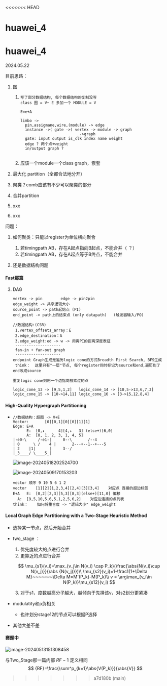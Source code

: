 <<<<<<< HEAD
# huawei_4
huawei_4
=======
2024.05.22


目前思路：

1. 图

   1. ```
      写了部分数据结构, 每个数据结构的复制没写
      class 图 = V+ E 多加一个 MODULE = V
      
      E=e+A
      
      limbo -> 
      	pin,assigmane,wire,(module) -> edge
      	instance ->( gate ->) vertex -> module -> graph
      							->graph
      	gate: input output is_clk index name weight
      	edge ? 两个点+weight
      	in/output graph ?
      
      
      ```

   2. 应该一个module一个class graph，嵌套

2. 最大化 partition（全都合法地分开）

3. 聚类？comb应该有不少可以聚类的部分

4. 合并partition

5. xxx

6. xxx

问题：

1. 如何聚类：只能以register为单位横向聚合

   1. 若timingpath AB，存在A起点指向B起点，不能合并（ ？）
   2. 若timingpath AB，存在A起点等于B终点，不能合并

2. 还是数据结构问题


#### Fast那篇 ####


3. DAG

   ```
   vertex -> pin		edge -> pin2pin
   edge_weight -> 共享逻辑大小
   source_point -> path起始点 (PI)
   end_point -> path上的结束点 (only datapath)	(触发器输入/PO)
   ```


   ```
   //数据结构:(CSR)
   	1.vertex_offsets_array：E
   	2.edge_destination：A
   	3.edge_weight:ed -> w -> 用离PI的距离深度表征
   	--------------------
   	fan-in + fan-out graph
   	--------------------
   endpoint Graph生成是遍历logic cone的方式Breadth First Search, BFS生成
   	think：	这里只有"一层"节点, 每个register同时标记为source和end,遍历到了end改成source
   				
   重复logic cone则用一个边指向搜索过的点
   ```


   ```
   logic_cone_13 -> [9,5,1,2]	logic_cone_14 -> [10,5->13,6,7,3]
   logic_cone_15 -> [10->14,11]	logic_cone_16 -> [3->15,12,8,4]
   ```

   

#### High-Quality Hypergraph Partitioning ####

- ```
  //数据结构：超图 -> V+E
  Vector:		[0][0,1][0][0][1][1]
  Edge:	E+A	
  		E:	[0,↓      4][4,↓   3] (else+)[6,0]
  		A:	[0, 1, 2, 3, 1, 4, 5]
  |-e0-\     /-e1-|		0--\       /--4
  | 0	   \ /    4 |		2---+--1--+---5
  | 2    |1|      |		3--/      
  |_3____/ \____5_|		
  ```

  ![image-20240518202524700](C:\Users\dell\AppData\Roaming\Typora\typora-user-images\image-20240518202524700.png)

  ![image-20240509170153203](C:\Users\dell\AppData\Roaming\Typora\typora-user-images\image-20240509170153203.png)

  ```
  vector 顺序 9 10 5 6 1 2
  vector 	[1][2][1,2,3,4][2,4][3][3,4]	对应点 连接的超边标签
  E+A	E:	[0,2][2,3][5,3][8,3](else+)[11,0] 偏移
  	A:	[9,5,10,5,6,5,1,2,5,6,2]	对应边连接的点列表
  think：	如何将重合度 -> "逻辑大小" edge_weight
  ```

#### Local Graph Edge Partitioning with a Two-Stage Heuristic Method ####

- 选择某一节点，然后开始合并

- two_stage ：

  1. 优先度较大的点进行合并
  2. 更靠近的点进行合并

  $$
  \mu_{s1}(v_i)=\max_{v_j\in N(v_i) \cap P_k}(\frac{\abs{N(v_i)\cup N(v_j)}}{\abs {N(v_j)}})\\
  \mu_{s2}(v_i)=1-\frac1{1+\Delta M}~~~~~~~\Delta M=M'(P_k)-M(P_k)\\
  v = \arg\max_{v_i\in N(P_k)}\mu_{s12}(v_i)
  $$

  3. 对于s1，度数越高分子越大，越倾向于先择该v，对s2划分更紧凑

- modulatity和p负相关

  - 也许划分stage12的节点可以根据P选择

- 其他大差不差

#### 赛题中

![image-20240513151308458](C:\Users\dell\AppData\Roaming\Typora\typora-user-images\image-20240513151308458.png)

与Two_Stage那一篇内部 $RF-1$ 定义相同
$$
{RF}=\frac{\sum^p_{k=1}\abs{V(P_k)}}{\abs{V}}
$$

>>>>>>> a7d180b (main)
